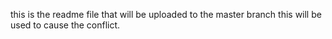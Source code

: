 this is the readme file that will be uploaded to the master branch
this will be used to cause the conflict.